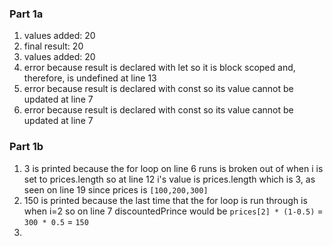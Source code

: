 ### Part 1a
1. values added: 20
2. final result: 20
3. values added: 20
4. error because result is declared with let so it is block scoped and, therefore, is undefined at line 13
5. error because result is declared with const so its value cannot be updated at line 7
6. error because result is declared with const so its value cannot be updated at line 7

### Part 1b
1. 3 is printed because the for loop on line 6 runs is broken out of when i is set to prices.length so at line 12 i's value is prices.length which is 3, as seen on line 19 since prices is `[100,200,300]`
2. 150 is printed because the last time that the for loop is run through is when i=2 so on line 7 discountedPrince would be `prices[2] * (1-0.5)` = `300 * 0.5` = `150`
3. 